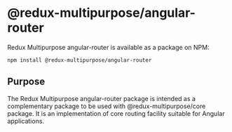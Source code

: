 # @redux-multipurpose/angular-router

Redux Multipurpose angular-router is available as a package on NPM:

    npm install @redux-multipurpose/angular-router
    
## Purpose

The Redux Multipurpose angular-router package is intended as a complementary package to be used with @redux-multipurpose/core package.
It is an implementation of core routing facility suitable for Angular applications.
